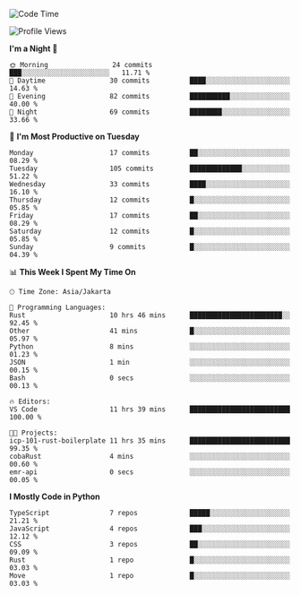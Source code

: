 <!--START_SECTION:waka-->
![Code Time](http://img.shields.io/badge/Code%20Time-1%2C671%20hrs%201%20min-blue)

![Profile Views](http://img.shields.io/badge/Profile%20Views-0-blue)

**I'm a Night 🦉** 

```text
🌞 Morning                24 commits          ███░░░░░░░░░░░░░░░░░░░░░░   11.71 % 
🌆 Daytime                30 commits          ████░░░░░░░░░░░░░░░░░░░░░   14.63 % 
🌃 Evening                82 commits          ██████████░░░░░░░░░░░░░░░   40.00 % 
🌙 Night                  69 commits          ████████░░░░░░░░░░░░░░░░░   33.66 % 
```
📅 **I'm Most Productive on Tuesday** 

```text
Monday                   17 commits          ██░░░░░░░░░░░░░░░░░░░░░░░   08.29 % 
Tuesday                  105 commits         █████████████░░░░░░░░░░░░   51.22 % 
Wednesday                33 commits          ████░░░░░░░░░░░░░░░░░░░░░   16.10 % 
Thursday                 12 commits          █░░░░░░░░░░░░░░░░░░░░░░░░   05.85 % 
Friday                   17 commits          ██░░░░░░░░░░░░░░░░░░░░░░░   08.29 % 
Saturday                 12 commits          █░░░░░░░░░░░░░░░░░░░░░░░░   05.85 % 
Sunday                   9 commits           █░░░░░░░░░░░░░░░░░░░░░░░░   04.39 % 
```


📊 **This Week I Spent My Time On** 

```text
🕑︎ Time Zone: Asia/Jakarta

💬 Programming Languages: 
Rust                     10 hrs 46 mins      ███████████████████████░░   92.45 % 
Other                    41 mins             █░░░░░░░░░░░░░░░░░░░░░░░░   05.97 % 
Python                   8 mins              ░░░░░░░░░░░░░░░░░░░░░░░░░   01.23 % 
JSON                     1 min               ░░░░░░░░░░░░░░░░░░░░░░░░░   00.15 % 
Bash                     0 secs              ░░░░░░░░░░░░░░░░░░░░░░░░░   00.13 % 

🔥 Editors: 
VS Code                  11 hrs 39 mins      █████████████████████████   100.00 % 

🐱‍💻 Projects: 
icp-101-rust-boilerplate 11 hrs 35 mins      █████████████████████████   99.35 % 
cobaRust                 4 mins              ░░░░░░░░░░░░░░░░░░░░░░░░░   00.60 % 
emr-api                  0 secs              ░░░░░░░░░░░░░░░░░░░░░░░░░   00.05 % 
```

**I Mostly Code in Python** 

```text
TypeScript               7 repos             █████░░░░░░░░░░░░░░░░░░░░   21.21 % 
JavaScript               4 repos             ███░░░░░░░░░░░░░░░░░░░░░░   12.12 % 
CSS                      3 repos             ██░░░░░░░░░░░░░░░░░░░░░░░   09.09 % 
Rust                     1 repo              █░░░░░░░░░░░░░░░░░░░░░░░░   03.03 % 
Move                     1 repo              █░░░░░░░░░░░░░░░░░░░░░░░░   03.03 % 
```




<!--END_SECTION:waka-->
